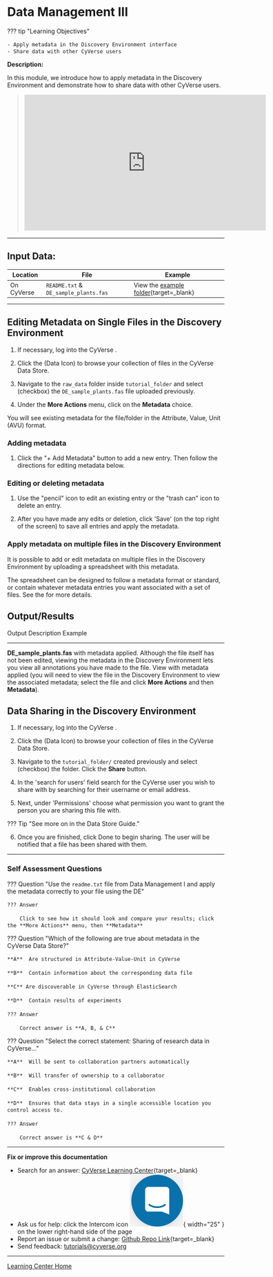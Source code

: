 # Data Management III

??? tip "Learning Objectives"

    - Apply metadata in the Discovery Environment interface
    - Share data with other CyVerse users

**Description:**

In this module, we introduce how to apply metadata in the Discovery Environment and demonstrate how to share data with other CyVerse users.

> <div class="video-container">
> <iframe width="560" height="315" src="https://www.youtube.com/embed/shqShSoTOW8" title="YouTube video player" frameborder="0" allow="accelerometer; autoplay; clipboard-write; encrypted-media; gyroscope; picture-in-picture" allowfullscreen></iframe>
> </div>

------------------------------------------------------------------------

## Input Data:

| Location | File | Example |
|--------|-------------|---------|
| On CyVerse | `README.txt` & `DE_sample_plants.fas` | View the [example folder](https://datacommons.cyverse.org/browse/iplant/home/shared/cyverse_training/cyverse_mooc){target=_blank} |                    

---------------------------------------------------------------

## Editing Metadata on Single Files in the Discovery Environment


1.  If necessary, log into the CyVerse .

2.  Click the (Data Icon) to browse your collection of files in the CyVerse Data Store.

3.  Navigate to the `raw_data` folder inside `tutorial_folder` and select (checkbox) the `DE_sample_plants.fas` file uploaded previously.

4.  Under the **More Actions** menu, click on the **Metadata** choice.

You will see existing metadata for the file/folder in the Attribute, Value, Unit (AVU) format.

### Adding metadata

1.  Click the "+ Add Metadata" button to add a new entry. Then follow the directions for editing metadata below.

### Editing or deleting metadata

1.  Use the "pencil" icon to edit an existing entry or the "trash can" icon to delete an entry.

2.  After you have made any edits or deletion, click 'Save' (on the top right of the screen) to save all entries and apply the metadata.

### Apply metadata on multiple files in the Discovery Environment

It is possible to add or edit metadata on multiple files in the Discovery Environment by uploading a spreadsheet with this metadata. 

The spreadsheet can be designed to follow a metadata format or standard, or contain whatever metadata entries you want associated with a set of files. See the for more details.

## Output/Results

  Output                                              Description                                                                                                                                                Example
  --------------------------------------------------- ---------------------------------------------------------------------------------------------------------------------------------------------------------- ---------------------------------------------------------------------------------------------------------------------------------------------------------------------------------------------
  **DE\_sample\_plants.fas** with metadata applied.   Although the file itself has not been edited, viewing the metadata in the Discovery Environment lets you view all annotations you have made to the file.   View with metadata applied (you will need to view the file in the Discovery Environment to view the associated metadata; select the file and click **More Actions** and then **Metadata**).

## Data Sharing in the Discovery Environment

1.  If necessary, log into the CyVerse .

2.  Click the (Data Icon) to browse your collection of files in the CyVerse Data Store.

3.  Navigate to the `tutorial_folder/` created previously and select (checkbox) the folder. Click the **Share** button.

4.  In the 'search for users' field search for the CyVerse user you wish to share with by searching for their username or email address.

5.  Next, under 'Permissions' choose what permission you want to grant the person you are sharing this file with.

??? Tip "See more on in the Data Store Guide."

6.  Once you are finished, click Done to begin sharing. The user will be notified that a file has been shared with them.

------------------------------------------------------------------------

### Self Assessment Questions

??? Question "Use the `readme.txt` file from Data Management I and apply the metadata correctly to your file using the DE"

    ??? Answer

        Click to see how it should look and compare your results; click the **More Actions** menu, then **Metadata**

??? Question "Which of the following are true about metadata in the CyVerse Data Store?"

    **A**  Are structured in Attribute-Value-Unit in CyVerse

    **B**  Contain information about the corresponding data file

    **C** Are discoverable in CyVerse through ElasticSearch

    **D**  Contain results of experiments

    ??? Answer
      
        Correct answer is **A, B, & C**


??? Question "Select the correct statement: Sharing of research data in CyVerse..."

    **A**  Will be sent to collaboration partners automatically
  
    **B**  Will transfer of ownership to a collaborator

    **C**  Enables cross-institutional collaboration

    **D**  Ensures that data stays in a single accessible location you control access to.

    ??? Answer

        Correct answer is **C & D**

-----------------------------------------------------------------------

**Fix or improve this documentation**

  - Search for an answer:
     [CyVerse Learning Center](https://learning.cyverse.org){target=_blank}
  - Ask us for help:
    click the Intercom icon ![Intercom](assets/intercom.png){ width="25" } on the lower right-hand side of the page
  - Report an issue or submit a change:
    [Github Repo Link](https://github.com/cyverse-learning-materials/){target=_blank}
  - Send feedback: <tutorials@cyverse.org>
  
------------------------------------------------------------------------

[Learning Center Home](http://learning.cyverse.org/)
